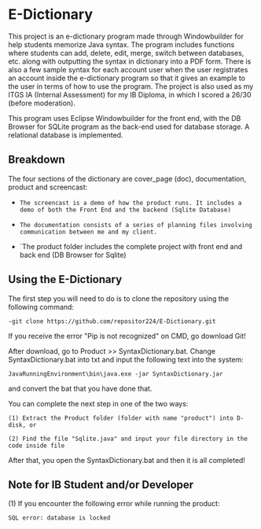 # E-Dictionary
This project is an e-dictionary program made through Windowbuilder for help students memorize Java syntax. The program includes functions where students can add, delete, edit, merge, switch between databases, etc. along with outputting the syntax in dictionary into a PDF form. There is also a few sample syntax for each account user when the user registrates an account inside the e-dictionary program so that it gives an example to the user in terms of how to use the program. The project is also used as my ITGS IA (Internal Assessment) for my IB Diploma, in which I scored a 26/30 (before moderation).

This program uses Eclipse Windowbuilder for the front end, with the DB Browser for SQLite program as the back-end used for database storage. A relational database is implemented.

## Breakdown

The four sections of the dictionary are cover_page (doc), documentation, product and screencast:

- `The screencast is a demo of how the product runs. It includes a demo of both the Front End and the backend (Sqlite Database)`
  
- `The documentation consists of a series of planning files involving communication between me and my client.`

- `The product folder includes the complete project with front end and back end (DB Browser for Sqlite)

## Using the E-Dictionary

The first step you will need to do is to clone the repository using the following command:

`-git clone https://github.com/repositor224/E-Dictionary.git`

If you receive the error "Pip is not recognized" on CMD, go download Git!

After download, go to Product >> SyntaxDictionary.bat. Change SyntaxDictionary.bat into txt and input the following text into the system:

`JavaRunningEnvironment\bin\java.exe -jar SyntaxDictionary.jar`

and convert the bat that you have done that.

You can complete the next step in one of the two ways:

`(1) Extract the Product folder (folder with name "product") into D-disk, or`

`(2) Find the file "Sqlite.java" and input your file directory in the code inside file`

After that, you open the SyntaxDictionary.bat and then it is all completed!

## Note for IB Student and/or Developer

(1) If you encounter the following error while running the product:

`SQL error: database is locked`


